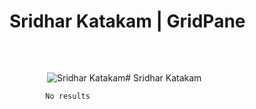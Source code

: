 # Sridhar Katakam | GridPane

![Sridhar Katakam](data:image/svg+xml,%3Csvg%20xmlns='http://www.w3.org/2000/svg'%20width='60'%20height='60'%20viewBox='0%200%2060%2060'%3E%3C/svg%3E)![Sridhar Katakam](https://secure.gravatar.com/avatar/39ee0360e1ec5a7e78831582374c4820?s=120&d=identicon&r=g)# Sridhar Katakam

 

			No results		

 

